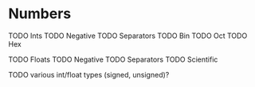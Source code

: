 # Numbers

TODO Ints
TODO Negative
TODO Separators
TODO Bin
TODO Oct
TODO Hex

TODO Floats
TODO Negative
TODO Separators
TODO Scientific

TODO various int/float types (signed, unsigned)?
